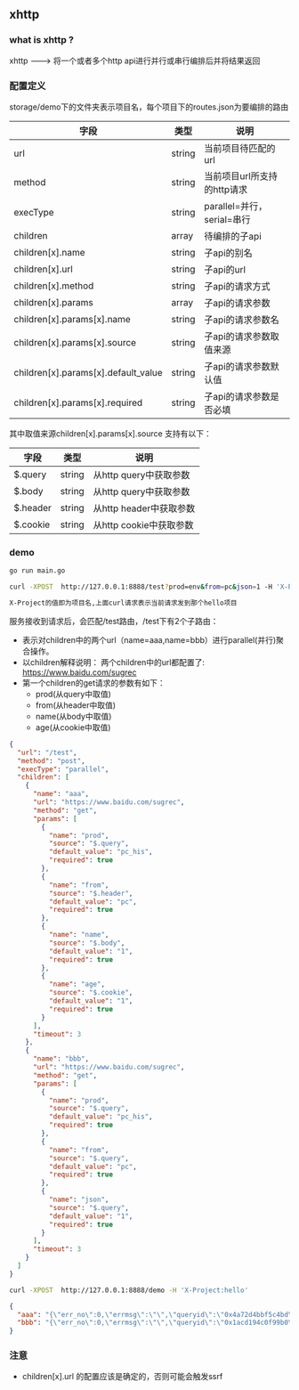 ## xhttp

### what is xhttp ?

xhttp ---> 将一个或者多个http api进行并行或串行编排后并将结果返回

### 配置定义

storage/demo下的文件夹表示项目名，每个项目下的routes.json为要编排的路由

| 字段                                  | 类型     | 说明                    |
|-------------------------------------|--------|-----------------------|
| url                                 | string | 当前项目待匹配的url           |
| method                              | string | 当前项目url所支持的http请求     |
| execType                            | string | parallel=并行，serial=串行 |
| children                            | array  | 待编排的子api              |
| children[x].name                    | string | 子api的别名               |
| children[x].url                     | string | 子api的url              |
| children[x].method                  | string | 子api的请求方式             |
| children[x].params                  | array  | 子api的请求参数             |
| children[x].params[x].name          | string | 子api的请求参数名            |
| children[x].params[x].source        | string | 子api的请求参数取值来源         |
| children[x].params[x].default_value | string | 子api的请求参数默认值          |
| children[x].params[x].required      | string | 子api的请求参数是否必填         |

其中取值来源children[x].params[x].source 支持有以下：

| 字段       | 类型     | 说明                |
|----------|--------|-------------------|
| $.query  | string | 从http query中获取参数  |
| $.body   | string | 从http query中获取参数  |
| $.header | string | 从http header中获取参数 |
| $.cookie | string | 从http cookie中获取参数 |

### demo

```bash
go run main.go

curl -XPOST  http://127.0.0.1:8888/test?prod=env&from=pc&json=1 -H 'X-Project:hello' 

X-Project的值即为项目名,上面curl请求表示当前请求发到那个hello项目
```

服务接收到请求后，会匹配/test路由，/test下有2个子路由：
* 表示对children中的两个url（name=aaa,name=bbb）进行parallel(并行)聚合操作。
* 以children解释说明： 两个children中的url都配置了: https://www.baidu.com/sugrec 
* 第一个children的get请求的参数有如下：
  * prod(从query中取值)
  * from(从header中取值)
  * name(从body中取值)
  * age(从cookie中取值)

```json
{
  "url": "/test",
  "method": "post",
  "execType": "parallel",
  "children": [
    {
      "name": "aaa",
      "url": "https://www.baidu.com/sugrec",
      "method": "get",
      "params": [
        {
          "name": "prod",
          "source": "$.query",
          "default_value": "pc_his",
          "required": true
        },
        {
          "name": "from",
          "source": "$.header",
          "default_value": "pc",
          "required": true
        },
        {
          "name": "name",
          "source": "$.body",
          "default_value": "1",
          "required": true
        },
        {
          "name": "age",
          "source": "$.cookie",
          "default_value": "1",
          "required": true
        }
      ],
      "timeout": 3
    },
    {
      "name": "bbb",
      "url": "https://www.baidu.com/sugrec",
      "method": "get",
      "params": [
        {
          "name": "prod",
          "source": "$.query",
          "default_value": "pc_his",
          "required": true
        },
        {
          "name": "from",
          "source": "$.query",
          "default_value": "pc",
          "required": true
        },
        {
          "name": "json",
          "source": "$.query",
          "default_value": "1",
          "required": true
        }
      ],
      "timeout": 3
    }
  ]
}
```

```bash
curl -XPOST  http://127.0.0.1:8888/demo -H 'X-Project:hello'
```

```json
{
  "aaa": "{\"err_no\":0,\"errmsg\":\"\",\"queryid\":\"0x4a72d4bbf5c4bd\"}",
  "bbb": "{\"err_no\":0,\"errmsg\":\"\",\"queryid\":\"0x1acd194c0f99b0\"}"
}
```

### 注意
* children[x].url 的配置应该是确定的，否则可能会触发ssrf